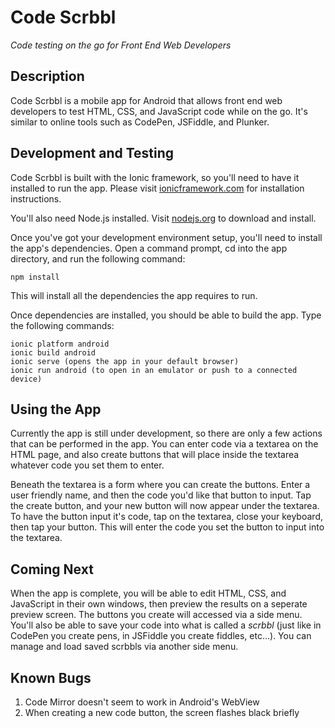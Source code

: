 # Code Scrbbl

*Code testing on the go for Front End Web Developers*


## Description

Code Scrbbl is a mobile app for Android that allows front end web developers to test HTML, CSS, and JavaScript code while on the go. It's similar to online tools such as CodePen, JSFiddle, and Plunker.

## Development and Testing

Code Scrbbl is built with the Ionic framework, so you'll need to have it installed to run the app. Please visit [ionicframework.com](http://ionicframework.com/ "Ionic Framework") for installation instructions.

You'll also need Node.js installed. Visit [nodejs.org](http://nodejs.org/ "Node.js") to download and install.

Once you've got your development environment setup, you'll need to install the app's dependencies. Open a command prompt, cd into the app directory, and run the following command:
```
npm install
```
This will install all the dependencies the app requires to run.

Once dependencies are installed, you should be able to build the app. Type the following commands:
```
ionic platform android
ionic build android
ionic serve (opens the app in your default browser)
ionic run android (to open in an emulator or push to a connected device)
```

## Using the App

Currently the app is still under development, so there are only a few actions that can be performed in the app. You can enter code via a textarea on the HTML page, and also create buttons that will place inside the textarea whatever code you set them to enter.

Beneath the textarea is a form where you can create the buttons. Enter a user friendly name, and then the code you'd like that button to input. Tap the create button, and your new button will now appear under the textarea. To have the button input it's code, tap on the textarea, close your keyboard, then tap your button. This will enter the code you set the button to input into the textarea.

## Coming Next

When the app is complete, you will be able to edit HTML, CSS, and JavaScript in their own windows, then preview the results on a seperate preview screen. The buttons you create will accessed via a side menu. You'll also be able to save your code into what is called a *scrbbl* (just like in CodePen you create pens, in JSFiddle you create fiddles, etc...). You can manage and load saved scrbbls via another side menu.

## Known Bugs
1. Code Mirror doesn't seem to work in Android's WebView
2. When creating a new code button, the screen flashes black briefly

